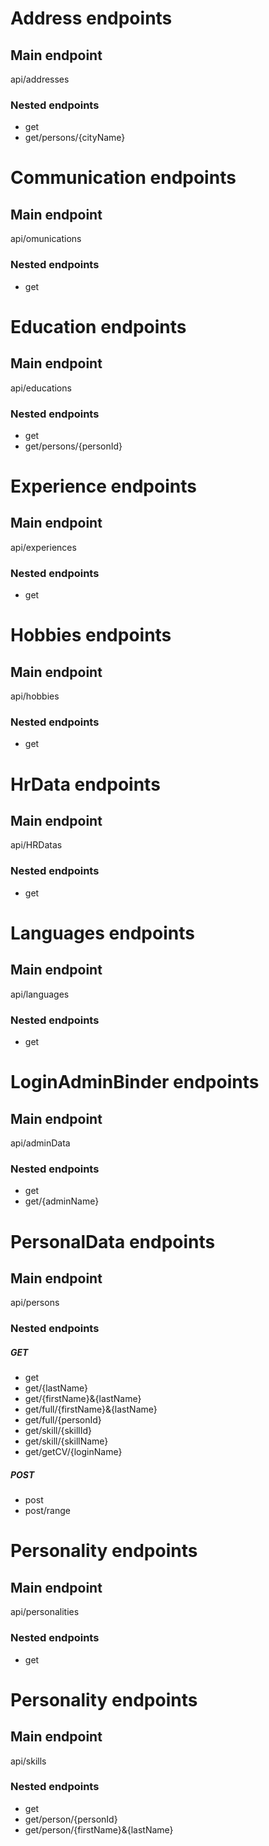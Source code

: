 # Address endpoints
## Main endpoint
api/addresses
### Nested endpoints
- get
- get/persons/{cityName}
# Communication endpoints
## Main endpoint
api/omunications
### Nested endpoints
- get
# Education endpoints
## Main endpoint
api/educations
### Nested endpoints
- get
- get/persons/{personId}
# Experience endpoints
## Main endpoint
api/experiences
### Nested endpoints
- get
# Hobbies endpoints
## Main endpoint
api/hobbies
### Nested endpoints
- get
# HrData endpoints
## Main endpoint
api/HRDatas
### Nested endpoints
- get
# Languages endpoints
## Main endpoint
api/languages
### Nested endpoints
- get
# LoginAdminBinder endpoints
## Main endpoint
api/adminData
### Nested endpoints
- get
- get/{adminName}
# PersonalData endpoints
## Main endpoint
api/persons
### Nested endpoints
##### GET
- get
- get/{lastName}
- get/{firstName}&{lastName}
- get/full/{firstName}&{lastName}
- get/full/{personId}
- get/skill/{skillId}
- get/skill/{skillName}
- get/getCV/{loginName}
##### POST
- post
- post/range
# Personality endpoints
## Main endpoint
api/personalities
### Nested endpoints
- get
# Personality endpoints
## Main endpoint
api/skills
### Nested endpoints
- get
- get/person/{personId}
- get/person/{firstName}&{lastName}